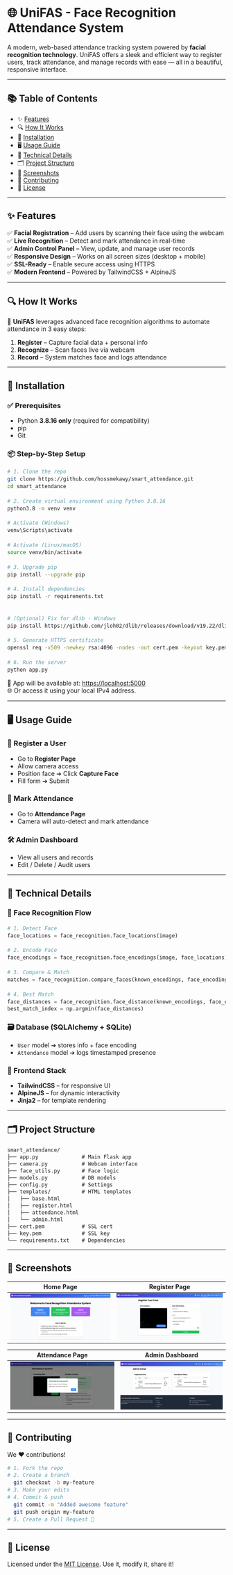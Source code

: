 # 🌐 UniFAS - Face Recognition Attendance System

A modern, web-based attendance tracking system powered by **facial recognition technology**. UniFAS offers a sleek and efficient way to register users, track attendance, and manage records with ease — all in a beautiful, responsive interface.

---

## 📚 Table of Contents

- ✨ [Features](#-features)  
- 🔍 [How It Works](#-how-it-works)  
- 🚀 [Installation](#-installation)  
- 🖥️ [Usage Guide](#-usage-guide)  
- 🔧 [Technical Details](#-technical-details)  
- 🗂️ [Project Structure](#-project-structure)  
- 📸 [Screenshots](#-screenshots)  
- 🤝 [Contributing](#-contributing)  
- 📄 [License](#-license)  

---

## ✨ Features

✅ **Facial Registration** – Add users by scanning their face using the webcam  
✅ **Live Recognition** – Detect and mark attendance in real-time  
✅ **Admin Control Panel** – View, update, and manage user records  
✅ **Responsive Design** – Works on all screen sizes (desktop + mobile)  
✅ **SSL-Ready** – Enable secure access using HTTPS  
✅ **Modern Frontend** – Powered by TailwindCSS + AlpineJS

---

## 🔍 How It Works

🎥 **UniFAS** leverages advanced face recognition algorithms to automate attendance in 3 easy steps:

1. **Register** – Capture facial data + personal info  
2. **Recognize** – Scan faces live via webcam  
3. **Record** – System matches face and logs attendance

---

## 🚀 Installation

### ✅ Prerequisites
- Python **3.8.16 only** (required for compatibility)
- pip
- Git

### 📦 Step-by-Step Setup

```bash
# 1. Clone the repo
git clone https://github.com/hossmekawy/smart_attendance.git
cd smart_attendance

# 2. Create virtual environment using Python 3.8.16
python3.8 -m venv venv

# Activate (Windows)
venv\Scripts\activate

# Activate (Linux/macOS)
source venv/bin/activate

# 3. Upgrade pip
pip install --upgrade pip

# 4. Install dependencies
pip install -r requirements.txt


# (Optional) Fix for dlib - Windows
pip install https://github.com/jloh02/dlib/releases/download/v19.22/dlib-19.22.99-cp310-cp310-win_amd64.whl

# 5. Generate HTTPS certificate
openssl req -x509 -newkey rsa:4096 -nodes -out cert.pem -keyout key.pem -days 365

# 6. Run the server
python app.py
```

🚀 App will be available at: [https://localhost:5000](https://localhost:5000)  
🌐 Or access it using your local IPv4 address.

---

## 🖥️ Usage Guide

### 👤 Register a User
- Go to **Register Page**
- Allow camera access
- Position face ➔ Click **Capture Face**
- Fill form ➔ Submit

### 📸 Mark Attendance
- Go to **Attendance Page**
- Camera will auto-detect and mark attendance

### 🛠️ Admin Dashboard
- View all users and records
- Edit / Delete / Audit users

---

## 🔧 Technical Details

### 🧠 Face Recognition Flow
```python
# 1. Detect Face
face_locations = face_recognition.face_locations(image)

# 2. Encode Face
face_encodings = face_recognition.face_encodings(image, face_locations)

# 3. Compare & Match
matches = face_recognition.compare_faces(known_encodings, face_encoding)

# 4. Best Match
face_distances = face_recognition.face_distance(known_encodings, face_encoding)
best_match_index = np.argmin(face_distances)
```

### 🗃️ Database (SQLAlchemy + SQLite)
- `User` model ➔ stores info + face encoding
- `Attendance` model ➔ logs timestamped presence

### 💅 Frontend Stack
- **TailwindCSS** – for responsive UI
- **AlpineJS** – for dynamic interactivity
- **Jinja2** – for template rendering

---

## 🗂️ Project Structure

```
smart_attendance/
├── app.py              # Main Flask app
├── camera.py           # Webcam interface
├── face_utils.py       # Face logic
├── models.py           # DB models
├── config.py           # Settings
├── templates/          # HTML templates
│   ├── base.html
│   ├── register.html
│   ├── attendance.html
│   └── admin.html
├── cert.pem            # SSL cert
├── key.pem             # SSL key
└── requirements.txt    # Dependencies
```

---

## 📸 Screenshots

| Home Page            | Register Page         |
|----------------------|------------------------|
| ![Index Screenshot](screenshots/index.png) | ![Register Screenshot](register.png) |

| Attendance Page      | Admin Dashboard       |
|----------------------|------------------------|
| ![Attendance Screenshot](screenshots/attendance.png) | ![Admin Screenshot](screenshots/admin.png) |

---

## 🤝 Contributing

We ❤️ contributions!

```bash
# 1. Fork the repo
# 2. Create a branch
  git checkout -b my-feature
# 3. Make your edits
# 4. Commit & push
  git commit -m "Added awesome feature"
  git push origin my-feature
# 5. Create a Pull Request 🚀
```

---

## 📄 License

Licensed under the [MIT License](LICENSE). Use it, modify it, share it!

